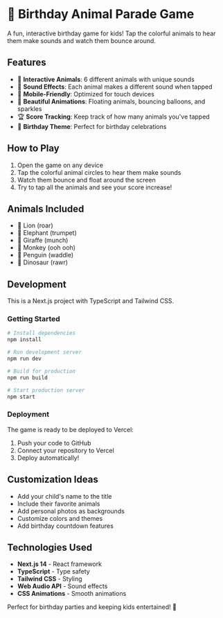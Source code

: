 # 🎉 Birthday Animal Parade Game

A fun, interactive birthday game for kids! Tap the colorful animals to hear them make sounds and watch them bounce around.

## Features

- 🦁 **Interactive Animals**: 6 different animals with unique sounds
- 🎵 **Sound Effects**: Each animal makes a different sound when tapped
- 📱 **Mobile-Friendly**: Optimized for touch devices
- 🎨 **Beautiful Animations**: Floating animals, bouncing balloons, and sparkles
- 🏆 **Score Tracking**: Keep track of how many animals you've tapped
- 🎂 **Birthday Theme**: Perfect for birthday celebrations

## How to Play

1. Open the game on any device
2. Tap the colorful animal circles to hear them make sounds
3. Watch them bounce and float around the screen
4. Try to tap all the animals and see your score increase!

## Animals Included

- 🦁 Lion (roar)
- 🐘 Elephant (trumpet)
- 🦒 Giraffe (munch)
- 🐒 Monkey (ooh ooh)
- 🐧 Penguin (waddle)
- 🦕 Dinosaur (rawr)

## Development

This is a Next.js project with TypeScript and Tailwind CSS.

### Getting Started

```bash
# Install dependencies
npm install

# Run development server
npm run dev

# Build for production
npm run build

# Start production server
npm start
```

### Deployment

The game is ready to be deployed to Vercel:

1. Push your code to GitHub
2. Connect your repository to Vercel
3. Deploy automatically!

## Customization Ideas

- Add your child's name to the title
- Include their favorite animals
- Add personal photos as backgrounds
- Customize colors and themes
- Add birthday countdown features

## Technologies Used

- **Next.js 14** - React framework
- **TypeScript** - Type safety
- **Tailwind CSS** - Styling
- **Web Audio API** - Sound effects
- **CSS Animations** - Smooth animations

Perfect for birthday parties and keeping kids entertained! 🎈
